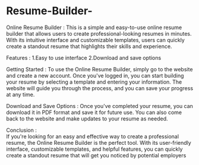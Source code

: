 # Resume-Builder-

Online Resume Builder : 
This is a simple and easy-to-use online resume builder that allows users to create professional-looking resumes in minutes. With its intuitive interface and customizable templates, users can quickly create a standout resume that highlights their skills and experience.

Features : 
1.Easy to use interface 
2.Download and save options

Getting Started : 
To use the Online Resume Builder, simply go to the website and create a new account. Once you've logged in, you can start building your resume by selecting a template and entering your information. The website will guide you through the process, and you can save your progress at any time.

Download and Save Options : 
Once you've completed your resume, you can download it in PDF format and save it for future use. You can also come back to the website and make updates to your resume as needed.

Conclusion :  
If you're looking for an easy and effective way to create a professional resume, the Online Resume Builder is the perfect tool. With its user-friendly interface, customizable templates, and helpful features, you can quickly create a standout resume that will get you noticed by potential employers
